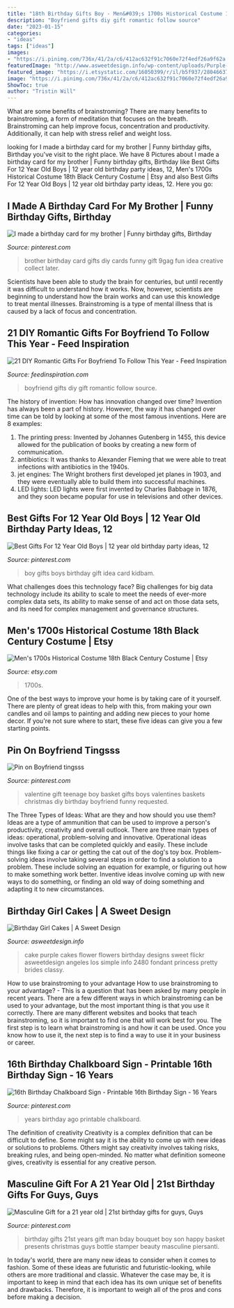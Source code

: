 ```yaml
---
title: "18th Birthday Gifts Boy - Men&#039;s 1700s Historical Costume 18th Black Century Costume"
description: "Boyfriend gifts diy gift romantic follow source"
date: "2023-01-15"
categories:
- "ideas"
tags: ["ideas"]
images:
- "https://i.pinimg.com/736x/41/2a/c6/412ac632f91c7060e72f4edf26a9f62a.jpg"
featuredImage: "http://www.asweetdesign.info/wp-content/uploads/Purple-Flower-Cake-Granada-Hills-Los-Angeles-A-Sweet-Design.jpg"
featured_image: "https://i.etsystatic.com/16050399/r/il/b5f937/2804663777/il_1140xN.2804663777_ez0y.jpg"
image: "https://i.pinimg.com/736x/41/2a/c6/412ac632f91c7060e72f4edf26a9f62a.jpg"
ShowToc: true
author: "Tristin Will"
---
```



What are some benefits of brainstroming?
There are many benefits to brainstroming, a form of meditation that focuses on the breath. Brainstroming can help improve focus, concentration and productivity. Additionally, it can help with stress relief and weight loss.

	

		
looking for I made a birthday card for my brother | Funny birthday gifts, Birthday you've visit to the right place. We have 8 Pictures about I made a birthday card for my brother | Funny birthday gifts, Birthday like Best Gifts For 12 Year Old Boys | 12 year old birthday party ideas, 12, Men&#039;s 1700s Historical Costume 18th Black Century Costume | Etsy and also Best Gifts For 12 Year Old Boys | 12 year old birthday party ideas, 12. Here you go:
		
    
## I Made A Birthday Card For My Brother | Funny Birthday Gifts, Birthday

<img loading=lazy src="https://i.pinimg.com/736x/0a/97/d4/0a97d4837a2b9f007a36f15d6634afa1--creative-gifts-fun-gifts.jpg" onerror="this.onerror=null;this.src='https://tse1.mm.bing.net/th?id=OIP.p-e7dV2gsXyxAr58mlMuyAHaJ6&amp;pid=15.1';" alt="I made a birthday card for my brother | Funny birthday gifts, Birthday">

_Source: pinterest.com_

>brother birthday card gifts diy cards funny gift 9gag fun idea creative collect later. 

	

Scientists have been able to study the brain for centuries, but until recently it was difficult to understand how it works. Now, however, scientists are beginning to understand how the brain works and can use this knowledge to treat mental illnesses. Brainstroming is a type of mental illness that is caused by a lack of focus and concentration.

    
## 21 DIY Romantic Gifts For Boyfriend To Follow This Year - Feed Inspiration

<img loading=lazy src="http://feedinspiration.com/wp-content/uploads/2016/12/gift-for-my-boyfriend-of-3-years.jpg" onerror="this.onerror=null;this.src='https://tse1.mm.bing.net/th?id=OIP.kRzQYl9xIrRK77CTCFgXiwHaJ3&amp;pid=15.1';" alt="21 DIY Romantic Gifts For Boyfriend To Follow This Year - Feed Inspiration">

_Source: feedinspiration.com_

>boyfriend gifts diy gift romantic follow source. 

	

The history of invention: How has innovation changed over time?
Invention has always been a part of history. However, the way it has changed over time can be told by looking at some of the most famous inventions. Here are 8 examples:
1. The printing press: Invented by Johannes Gutenberg in 1455, this device allowed for the publication of books by creating a new form of communication.
2. antibiotics: It was thanks to Alexander Fleming that we were able to treat infections with antibiotics in the 1940s.
3. jet engines: The Wright brothers first developed jet planes in 1903, and they were eventually able to build them into successful machines.
4. LED lights: LED lights were first invented by Charles Babbage in 1876, and they soon became popular for use in televisions and other devices.

    
## Best Gifts For 12 Year Old Boys | 12 Year Old Birthday Party Ideas, 12

<img loading=lazy src="https://i.pinimg.com/736x/88/e0/73/88e073f75aad9563216a239c77692c63.jpg" onerror="this.onerror=null;this.src='https://tse1.mm.bing.net/th?id=OIP.6ZilwuNg5Z3I5ddISMPlmgHaPG&amp;pid=15.1';" alt="Best Gifts For 12 Year Old Boys | 12 year old birthday party ideas, 12">

_Source: pinterest.com_

>boy gifts boys birthday gift idea card kidbam. 

	

What challenges does this technology face?
Big challenges for big data technology include its ability to scale to meet the needs of ever-more complex data sets, its ability to make sense of and act on those data sets, and its need for complex management and governance structures.

    
## Men&#039;s 1700s Historical Costume 18th Black Century Costume | Etsy

<img loading=lazy src="https://i.etsystatic.com/16050399/r/il/b5f937/2804663777/il_1140xN.2804663777_ez0y.jpg" onerror="this.onerror=null;this.src='https://tse1.mm.bing.net/th?id=OIP.pRN9vvOSwETlDZ2N4tVrcgHaJ4&amp;pid=15.1';" alt="Men&#039;s 1700s Historical Costume 18th Black Century Costume | Etsy">

_Source: etsy.com_

>1700s. 

	

One of the best ways to improve your home is by taking care of it yourself. There are plenty of great ideas to help with this, from making your own candles and oil lamps to painting and adding new pieces to your home decor. If you're not sure where to start, these five ideas can give you a few starting points.

    
## Pin On Boyfriend Tingsss

<img loading=lazy src="https://i.pinimg.com/736x/40/43/3c/40433c1ab57199d2d62e44572491eb56.jpg" onerror="this.onerror=null;this.src='https://tse3.mm.bing.net/th?id=OIP.wo-frcPcHKMZ84E9323BuQAAAA&amp;pid=15.1';" alt="Pin on Boyfriend tingsss">

_Source: pinterest.com_

>valentine gift teenage boy basket gifts boys valentines baskets christmas diy birthday boyfriend funny requested. 

	

The Three Types of Ideas: What are they and how should you use them?
Ideas are a type of ammunition that can be used to improve a person's productivity, creativity and overall outlook. There are three main types of ideas: operational, problem-solving and innovative.
Operational ideas involve tasks that can be completed quickly and easily. These include things like fixing a car or getting the cat out of the dog's toy box. Problem-solving ideas involve taking several steps in order to find a solution to a problem. These include solving an equation for example, or figuring out how to make something work better. Inventive ideas involve coming up with new ways to do something, or finding an old way of doing something and adapting it to new circumstances.

    
## Birthday Girl Cakes | A Sweet Design

<img loading=lazy src="http://www.asweetdesign.info/wp-content/uploads/Purple-Flower-Cake-Granada-Hills-Los-Angeles-A-Sweet-Design.jpg" onerror="this.onerror=null;this.src='https://tse1.mm.bing.net/th?id=OIP.YQv7t9awAu8AxHB0oOn72wHaJ4&amp;pid=15.1';" alt="Birthday Girl Cakes | A Sweet Design">

_Source: asweetdesign.info_

>cake purple cakes flower flowers birthday designs sweet flickr asweetdesign angeles los simple info 2480 fondant princess pretty brides classy. 

	

How to use brainstroming to your advantage
How to use brainstroming to your advantage? - This is a question that has been asked by many people in recent years. There are a few different ways in which brainstroming can be used to your advantage, but the most important thing is that you use it correctly. There are many different websites and books that teach brainstroming, so it is important to find one that will work best for you. The first step is to learn what brainstroming is and how it can be used. Once you know how to use it, the next step is to find a way to use it in your business or career.

    
## 16th Birthday Chalkboard Sign - Printable 16th Birthday Sign - 16 Years

<img loading=lazy src="https://i.pinimg.com/736x/41/2a/c6/412ac632f91c7060e72f4edf26a9f62a.jpg" onerror="this.onerror=null;this.src='https://tse4.mm.bing.net/th?id=OIP.15v4_WytS84WKbKe3Q8jZAHaJQ&amp;pid=15.1';" alt="16th Birthday Chalkboard Sign - Printable 16th Birthday Sign - 16 Years">

_Source: pinterest.com_

>years birthday ago printable chalkboard. 

	

The definition of creativity
Creativity is a complex definition that can be difficult to define. Some might say it is the ability to come up with new ideas or solutions to problems. Others might say creativity involves taking risks, breaking rules, and being open-minded. No matter what definition someone gives, creativity is essential for any creative person.

    
## Masculine Gift For A 21 Year Old | 21st Birthday Gifts For Guys, Guys

<img loading=lazy src="https://i.pinimg.com/736x/2c/32/1b/2c321b41f0bdc68a54bfa1620031ceef--boss-gifts-man-gifts.jpg" onerror="this.onerror=null;this.src='https://tse2.mm.bing.net/th?id=OIP.JYjg1JD2GOiEUV4md9k-sQHaJ4&amp;pid=15.1';" alt="Masculine Gift for a 21 year old | 21st birthday gifts for guys, Guys">

_Source: pinterest.com_

>birthday gifts 21st years gift man bday bouquet boy son happy basket presents christmas guys bottle stamper beauty masculine piersanti. 

	

In today's world, there are many new ideas to consider when it comes to fashion. Some of these ideas are futuristic and futuristic-looking, while others are more traditional and classic. Whatever the case may be, it is important to keep in mind that each idea has its own unique set of benefits and drawbacks. Therefore, it is important to weigh all of the pros and cons before making a decision.

